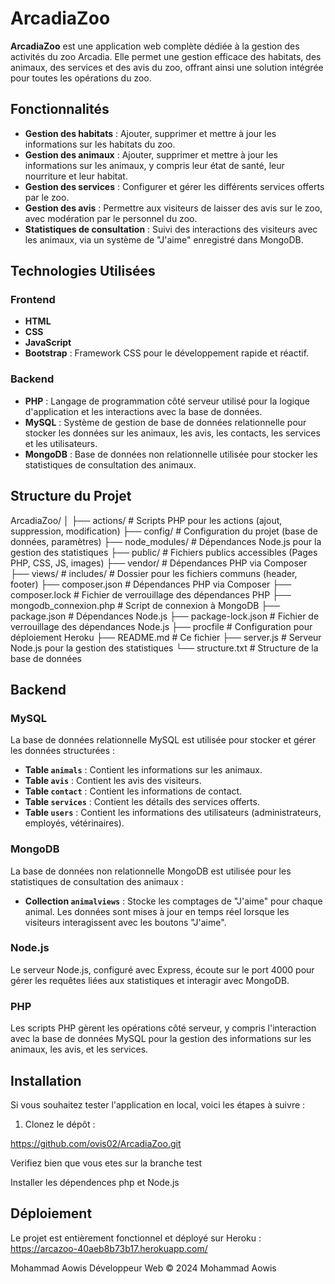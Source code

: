 # ArcadiaZoo

**ArcadiaZoo** est une application web complète dédiée à la gestion des activités du zoo Arcadia. Elle permet une gestion efficace des habitats, des animaux, des services et des avis du zoo, offrant ainsi une solution intégrée pour toutes les opérations du zoo.

## Fonctionnalités

- **Gestion des habitats** : Ajouter, supprimer et mettre à jour les informations sur les habitats du zoo.
- **Gestion des animaux** : Ajouter, supprimer et mettre à jour les informations sur les animaux, y compris leur état de santé, leur nourriture et leur habitat.
- **Gestion des services** : Configurer et gérer les différents services offerts par le zoo.
- **Gestion des avis** : Permettre aux visiteurs de laisser des avis sur le zoo, avec modération par le personnel du zoo.
- **Statistiques de consultation** : Suivi des interactions des visiteurs avec les animaux, via un système de "J'aime" enregistré dans MongoDB.

## Technologies Utilisées

### Frontend

- **HTML**
- **CSS**
- **JavaScript**
- **Bootstrap** : Framework CSS pour le développement rapide et réactif.

### Backend

- **PHP** : Langage de programmation côté serveur utilisé pour la logique d'application et les interactions avec la base de données.
- **MySQL** : Système de gestion de base de données relationnelle pour stocker les données sur les animaux, les avis, les contacts, les services et les utilisateurs.
- **MongoDB** : Base de données non relationnelle utilisée pour stocker les statistiques de consultation des animaux.

## Structure du Projet

ArcadiaZoo/
│
├── actions/ # Scripts PHP pour les actions (ajout, suppression, modification)
├── config/ # Configuration du projet (base de données, paramètres)
├── node_modules/ # Dépendances Node.js pour la gestion des statistiques
├── public/ # Fichiers publics accessibles (Pages PHP, CSS, JS, images)
├── vendor/ # Dépendances PHP via Composer
├── views/ # includes/ # Dossier pour les fichiers communs (header, footer)
├── composer.json # Dépendances PHP via Composer
├── composer.lock # Fichier de verrouillage des dépendances PHP
├── mongodb_connexion.php # Script de connexion à MongoDB
├── package.json # Dépendances Node.js
├── package-lock.json # Fichier de verrouillage des dépendances Node.js
├── procfile # Configuration pour déploiement Heroku
├── README.md # Ce fichier
├── server.js # Serveur Node.js pour la gestion des statistiques
└── structure.txt # Structure de la base de données

## Backend

### MySQL

La base de données relationnelle MySQL est utilisée pour stocker et gérer les données structurées :

- **Table `animals`** : Contient les informations sur les animaux.
- **Table `avis`** : Contient les avis des visiteurs.
- **Table `contact`** : Contient les informations de contact.
- **Table `services`** : Contient les détails des services offerts.
- **Table `users`** : Contient les informations des utilisateurs (administrateurs, employés, vétérinaires).

### MongoDB

La base de données non relationnelle MongoDB est utilisée pour les statistiques de consultation des animaux :

- **Collection `animalviews`** : Stocke les comptages de "J'aime" pour chaque animal. Les données sont mises à jour en temps réel lorsque les visiteurs interagissent avec les boutons "J'aime".

### Node.js

Le serveur Node.js, configuré avec Express, écoute sur le port 4000 pour gérer les requêtes liées aux statistiques et interagir avec MongoDB.

### PHP

Les scripts PHP gèrent les opérations côté serveur, y compris l'interaction avec la base de données MySQL pour la gestion des informations sur les animaux, les avis, et les services.

## Installation

Si vous souhaitez tester l'application en local, voici les étapes à suivre :

1. Clonez le dépôt :

https://github.com/ovis02/ArcadiaZoo.git

Verifiez bien que vous etes sur la branche test

Installer les dépendences php et Node.js

## Déploiement

Le projet est entièrement fonctionnel et déployé sur Heroku : https://arcazoo-40aeb8b73b17.herokuapp.com/

Mohammad Aowis
Développeur Web
© 2024 Mohammad Aowis
